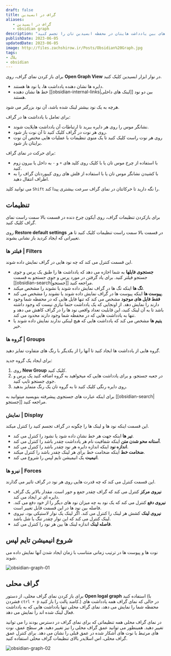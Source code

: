 ```yaml
---
draft: false
title: گراف در ابسیدین
aliases: 
   - گراف در ابسیدین
   - obsidian graph
description: "نمای گراف در ابسیدین این امکان را به شما می دهد تا رابطه های بین یادداشت هایتان در محفظه ابسیدین تان را تجسم کنید. "
publishDate: 2023-06-05
updatedDate: 2023-06-05
image: http://files.zachshirow.ir/Posts/Obsidian%20Graph.jpg
tags: 
- بلاگ
- obsidian
---
```



برای باز کردن نمای گراف، روی **Open Graph View** در نوار ابزار ابسیدین کلیک کنید. 

- دایره ها نشان دهنده یادداشت ها، یا نود ها هستند. 
- خط ها نشان دهنده [[obsidian-internal-links|لینک های داخلی]] بین دو نود هستند. 

هرچه به یک نود بیشتر لینک شده باشد، آن نود بزرگتر می شود. 

برای تعامل با یادداشت ها در گراف: 

- نشانگر موس را روی هر دایره ببرید تا ارتباطات آن یادداشت هایلایت شوند. 
- روی هر نوت در گراف کلیک کنید تا آن نوت باز شود. 
- روی هر نوت راست کلیک کنید تا یک منوی تنظیمات با عملیات هایی مختص آن نوت برایتان باز شود. 

برای حرکت در نمای گراف: 

- با استفاده از چرخ موس تان یا با کلیک روی کلید های `+` و `-` به داخل یا بیرون زوم کنید. 
- با کشیدن نشانگر موس تان یا با استفاده از فلش های روی کیبوردتان گراف را به اطراف انتقال دهید. 

می توانید کلید `Shift` را نگه دارید تا حرکاتتان در نمای گراف سرعت بیشتری پیدا کند. 

## تنظیمات

برای بازکردن تنظیمات گراف، روی آیکون چرخ دنده در قسمت بالا سمت راست نمای گراف کلیک کنید. 

روی **Restore default settings** در قسمت بالا سمت راست تنظیمات کلیک کنید تا هر تغییراتی که ایجاد کردید باز نشانی بشوند. 

### فیلتر ها | Filters

این قسمت کنترل می کند که چه نود هایی در گراف نمایش داده شوند. 

- **جستجوی فایلها** به شما اجازه می دهد که یادداشت ها را طبق یک پرس و جوی جستجو فیلتر کنید. برای یاد گرفتن در مورد پرس و جوی جستجو به قسمت [[obsidian-search|جستجو]] مراجعه کنید. 
- **تگ ها** اینکه تگ ها در گراف نمایش داده شوند یا نشوند را مشخص میکند. 
- **پیوست ها** اینکه پیوست ها در گراف نمایش داده شوند یا نشوند را مشخص می کند. 
- **فقط فایل های موجود** مشخص می کند که تنها فایل هایی که در محفظه شما وجود دارند را نمایش دهد. از اونجایی که یک یادداشت حتما نیازی نیست که وجود داشته باشد تا به آن لینک کنید، این قابلیت تعداد واقعی نود ها را در گراف کاهش می دهد و تنها به یادداشت هایی که در محفظه شما وجود دارند محدود می کند. 
- **یتیم ها** مشخص می کند که یادداشت هایی که هیچ لینکی ندارند نمایش داده شوند یا خیر. 

### گروه ها | Groups

گروه هایی از یادداشت ها ایجاد کنید تا آنها را از یکدیگر با رنگ های متفاوت تمایز دهید. 

برای ایجاد یک گروه جدید: 

1. روی **New Group** کلیک کنید. 
2. در جعبه جستجو، و برای یادداشت هایی که میخواهید به گروه اضافه کنید یک پرس و جوی جستجو تایپ کنید. 
3. روی دایره رنگی کلیک کنید تا به گروه تان یک رنگ متمایز بدهید. 

برای اینکه عبارت های جستجوی پیشرفته بنویسید میتوانید به [[obsidian-search|جستجو]] مراجعه کنید. 

### نمایش | Display

این قسمت اینکه نود ها و لینک ها را چگونه در گراف تجسم کنید را کنترل میکند. 

- **تیر ها** اینکه جهت هر خط نشان داده شود یا نشود را کنترل می کند. 
- **آستانه محو شدن متن** اینکه شفافیت نام هر یادداشت چقدر باشد را کنترل می کند. 
- **اندازه نود** اینکه اندازه دایره هر نود چقدر باشد را کنترل می کند. 
- **ضخامت خط** اینکه ضخامت خط برای هر لینک چقدر باشد را کنترل میکند. 
- **انیمیت** یک انیمیشن تایم لپس را شروع می کند.  

### نیرو ها | Forces

این قسمت کنترل می کند که چه قدرت هایی روی هر نود در گراف تاثیر می گذارند. 

- **نیروی مرکز** کنترل می کند که گراف چقدر جمع و جور است. مقدار بالاتر یک گراف دایره ای تر ایجاد می کند. 
- **نیروی دفع** کنترل می کند که یک نود به چه میزان نود های دیگر را از خود دفع می کند. فاصله بین نود ها در این قسمت قابل تغییر است. 
- **نیروی لینک** کشش هر لینک را کنترل می کند. اگر لینک یک نوار لاستیکی بود، نیروی لینک کنترل می کند که این نوار چقدر تنگ یا شل باشد. 
- **فاصله لینک** اندازه لینک ها بین هر نود را کنترل می کند. 

## شروع انیمیشن تایم لپس

نوت ها و پیوست ها در ترتیب زمانی متناسب با زمان ایجاد شدن آنها نمایش داده می شوند. 

![obsidian-graph-01](http://files.zachshirow.ir/Posts/obsidian-graph-1.png)
## گراف محلی

برای باز کردن نمای گراف محلی، از دستور **Open logal graph** استفاده کنید (با فشردن `ctrl + p` کامند پالت را باز کنید.) در حالی که نمای گراف همه یادداشت های محفظه شما را نمایش می دهد، نمای گراف محلی تنها یادداشت هایی که به یادداشت فعال لینک شده اند را نمایش می دهد. 

در نمای گراف محلی همه تنظیماتی که برای نمای گراف در دسترس بودند را می توانید تغییر دهید. همینطور می توانید عمق گراف محلی را نیز تغییر دهید. هر سطح عمق، نوت های مرتبط با نوت های آشکار شده در عمق قبلی را نشان می دهد. برای کنترل عمق گراف محلی، اس اسلایدر بالای تنظیمات گراف محلی استفاده کنید. 

![obsidian-graph-02](http://files.zachshirow.ir/Posts/obsidian-graph-2.png)
